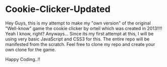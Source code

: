 # Cookie-Clicker-Updated
Hey Guys, this is my attempt to make my "own version" of the original "Well-know" game the cookie clicker by orteil which was created in 2013!!!! Yeah I know, right? Anyways...
Since its my first attempt at this, I will be using very basic JavaScript and CSS3 for this. 
The entire repo will be manifested from the scratch. 
Feel free to clone my repo and create your own clone for the game.

Happy Coding..!!
